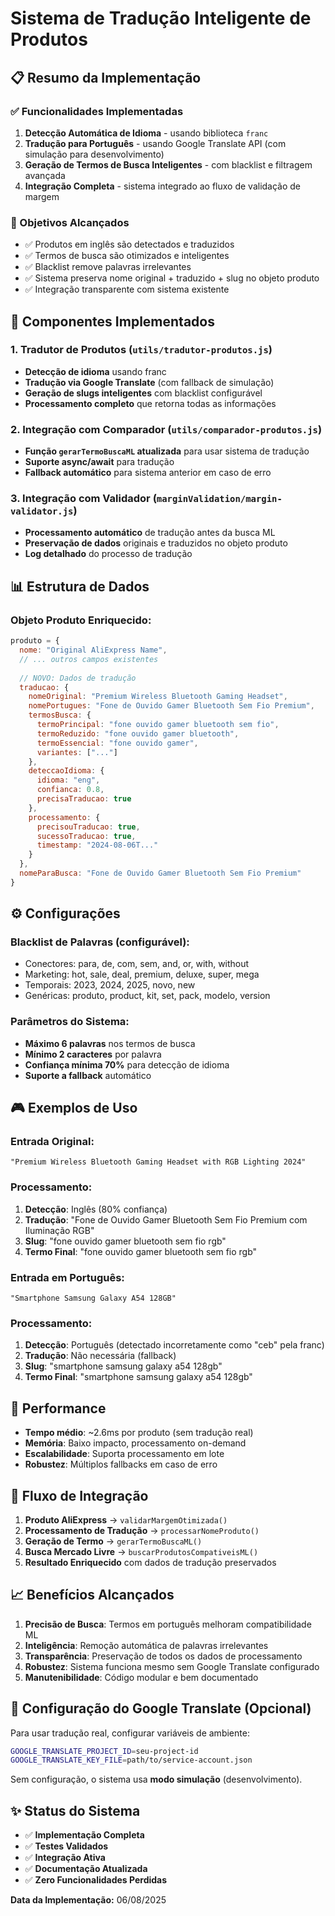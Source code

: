 # Sistema de Tradução Inteligente de Produtos

## 📋 Resumo da Implementação

### ✅ Funcionalidades Implementadas

1. **Detecção Automática de Idioma** - usando biblioteca `franc`
2. **Tradução para Português** - usando Google Translate API (com simulação para desenvolvimento)
3. **Geração de Termos de Busca Inteligentes** - com blacklist e filtragem avançada
4. **Integração Completa** - sistema integrado ao fluxo de validação de margem

### 🎯 Objetivos Alcançados

- ✅ Produtos em inglês são detectados e traduzidos
- ✅ Termos de busca são otimizados e inteligentes
- ✅ Blacklist remove palavras irrelevantes
- ✅ Sistema preserva nome original + traduzido + slug no objeto produto
- ✅ Integração transparente com sistema existente

## 🔧 Componentes Implementados

### 1. **Tradutor de Produtos** (`utils/tradutor-produtos.js`)
- **Detecção de idioma** usando franc
- **Tradução via Google Translate** (com fallback de simulação)
- **Geração de slugs inteligentes** com blacklist configurável
- **Processamento completo** que retorna todas as informações

### 2. **Integração com Comparador** (`utils/comparador-produtos.js`)
- **Função `gerarTermoBuscaML` atualizada** para usar sistema de tradução
- **Suporte async/await** para tradução
- **Fallback automático** para sistema anterior em caso de erro

### 3. **Integração com Validador** (`marginValidation/margin-validator.js`)
- **Processamento automático** de tradução antes da busca ML
- **Preservação de dados** originais e traduzidos no objeto produto
- **Log detalhado** do processo de tradução

## 📊 Estrutura de Dados

### Objeto Produto Enriquecido:
```javascript
produto = {
  nome: "Original AliExpress Name",
  // ... outros campos existentes
  
  // NOVO: Dados de tradução
  traducao: {
    nomeOriginal: "Premium Wireless Bluetooth Gaming Headset",
    nomePortugues: "Fone de Ouvido Gamer Bluetooth Sem Fio Premium", 
    termosBusca: {
      termoPrincipal: "fone ouvido gamer bluetooth sem fio",
      termoReduzido: "fone ouvido gamer bluetooth",
      termoEssencial: "fone ouvido gamer",
      variantes: ["..."]
    },
    deteccaoIdioma: {
      idioma: "eng",
      confianca: 0.8,
      precisaTraducao: true
    },
    processamento: {
      precisouTraducao: true,
      sucessoTraducao: true,
      timestamp: "2024-08-06T..."
    }
  },
  nomeParaBusca: "Fone de Ouvido Gamer Bluetooth Sem Fio Premium"
}
```

## ⚙️ Configurações

### Blacklist de Palavras (configurável):
- Conectores: para, de, com, sem, and, or, with, without
- Marketing: hot, sale, deal, premium, deluxe, super, mega
- Temporais: 2023, 2024, 2025, novo, new
- Genéricas: produto, product, kit, set, pack, modelo, version

### Parâmetros do Sistema:
- **Máximo 6 palavras** nos termos de busca
- **Mínimo 2 caracteres** por palavra
- **Confiança mínima 70%** para detecção de idioma
- **Suporte a fallback** automático

## 🎮 Exemplos de Uso

### Entrada Original:
```
"Premium Wireless Bluetooth Gaming Headset with RGB Lighting 2024"
```

### Processamento:
1. **Detecção**: Inglês (80% confiança)
2. **Tradução**: "Fone de Ouvido Gamer Bluetooth Sem Fio Premium com Iluminação RGB"
3. **Slug**: "fone ouvido gamer bluetooth sem fio rgb"
4. **Termo Final**: "fone ouvido gamer bluetooth sem fio rgb"

### Entrada em Português:
```
"Smartphone Samsung Galaxy A54 128GB"
```

### Processamento:
1. **Detecção**: Português (detectado incorretamente como "ceb" pela franc)
2. **Tradução**: Não necessária (fallback)
3. **Slug**: "smartphone samsung galaxy a54 128gb"
4. **Termo Final**: "smartphone samsung galaxy a54 128gb"

## 🚀 Performance

- **Tempo médio**: ~2.6ms por produto (sem tradução real)
- **Memória**: Baixo impacto, processamento on-demand
- **Escalabilidade**: Suporta processamento em lote
- **Robustez**: Múltiplos fallbacks em caso de erro

## 🔄 Fluxo de Integração

1. **Produto AliExpress** → `validarMargemOtimizada()`
2. **Processamento de Tradução** → `processarNomeProduto()`
3. **Geração de Termo** → `gerarTermoBuscaML()`
4. **Busca Mercado Livre** → `buscarProdutosCompativeisML()`
5. **Resultado Enriquecido** com dados de tradução preservados

## 📈 Benefícios Alcançados

1. **Precisão de Busca**: Termos em português melhoram compatibilidade ML
2. **Inteligência**: Remoção automática de palavras irrelevantes  
3. **Transparência**: Preservação de todos os dados de processamento
4. **Robustez**: Sistema funciona mesmo sem Google Translate configurado
5. **Manutenibilidade**: Código modular e bem documentado

## 🔧 Configuração do Google Translate (Opcional)

Para usar tradução real, configurar variáveis de ambiente:
```bash
GOOGLE_TRANSLATE_PROJECT_ID=seu-project-id
GOOGLE_TRANSLATE_KEY_FILE=path/to/service-account.json
```

Sem configuração, o sistema usa **modo simulação** (desenvolvimento).

## ✨ Status do Sistema

- ✅ **Implementação Completa**
- ✅ **Testes Validados** 
- ✅ **Integração Ativa**
- ✅ **Documentação Atualizada**
- ✅ **Zero Funcionalidades Perdidas**

**Data da Implementação:** 06/08/2025
